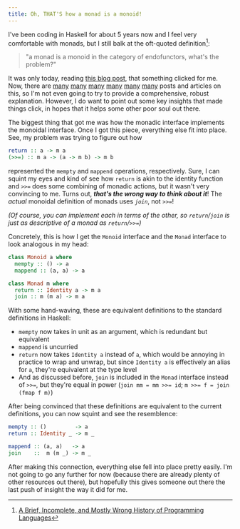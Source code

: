 ```yaml
---
title: Oh, THAT'S how a monad is a monoid!
---
```


I've been coding in Haskell for about 5 years now and I feel very comfortable with monads, but I still balk at the oft-quoted definition[^1]:

> "a monad is a monoid in the category of endofunctors, what's the problem?"

It was only today, reading [this blog post](https://blog.merovius.de/2018/01/08/monads-are-just-monoids.html), that something clicked for me. Now, there are
[many](https://bartoszmilewski.com/2017/09/06/monads-monoids-and-categories/)
[many](https://stackoverflow.com/questions/3870088/a-monad-is-just-a-monoid-in-the-category-of-endofunctors-whats-the-problem)
[many](https://www.reddit.com/r/math/comments/ap25mr/a_monad_is_a_monoid_in_the_category_of/)
[many](https://michelestieven.medium.com/a-monad-is-just-a-monoid-a02bd2524f66)
[many](https://blog.rockthejvm.com/monads-are-monoids-in-the-category-of-endofunctors/)
[many](https://blog.softwaremill.com/monoid-in-the-category-of-endofunctors-b85bab43587b)
posts and articles on this, so I'm not even going to try to provide a comprehensive, robust explanation. However, I do want to point out some key insights that made things click, in hopes that it helps some other poor soul out there.

The biggest thing that got me was how the monadic interface implements the monoidal interface. Once I got this piece, everything else fit into place. See, my problem was trying to figure out how

```hs
return :: a -> m a
(>>=) :: m a -> (a -> m b) -> m b
```

represented the `mempty` and `mappend` operations, respectively. Sure, I can squint my eyes and kind of see how `return` is akin to the identity function and `>>=` does some combining of monadic actions, but it wasn't very convincing to me. Turns out, _**that's the wrong way to think about it**_! The _actual_ monoidal definition of monads uses _`join`_, not `>>=`!

_(Of course, you can implement each in terms of the other, so `return`/`join` is just as descriptive of a monad as `return`/`>>=`)_

Concretely, this is how I get the `Monoid` interface and the `Monad` interface to look analogous in my head:

```hs
class Monoid a where
  mempty :: () -> a
  mappend :: (a, a) -> a

class Monad m where
  return :: Identity a -> m a
  join :: m (m a) -> m a
```

With some hand-waving, these are equivalent definitions to the standard definitions in Haskell:
* `mempty` now takes in unit as an argument, which is redundant but equivalent
* `mappend` is uncurried
* `return` now takes `Identity a` instead of `a`, which would be annoying in practice to wrap and unwrap, but since `Identity a` is effectively an alias for `a`, they're equivalent at the type level
* And as discussed before, `join` is included in the `Monad` interface instead of `>>=`, but they're equal in power (`join mm = mm >>= id`; `m >>= f = join (fmap f m)`)

After being convinced that these definitions are equivalent to the current definitions, you can now squint and see the resemblence:

```hs
mempty :: ()         -> a
return :: Identity _ -> m _

mappend :: (a, a)   -> a
join    ::  m (m _) -> m _
```

After making this connection, everything else fell into place pretty easily. I'm not going to go any further for now (because there are already plenty of other resources out there), but hopefully this gives someone out there the last push of insight the way it did for me.

[^1]: [A Brief, Incomplete, and Mostly Wrong History of Programming Languages](http://james-iry.blogspot.com/2009/05/brief-incomplete-and-mostly-wrong.html)
